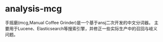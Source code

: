 # analysis-mcg
手摇磨(mcg,Manual Coffee Grinder)是一个基于ansj二次开发的中文分词器。 主要用于Lucene、Elasticsearch等搜索引擎，并修正一些实际生产中的召回与岐义问题。

